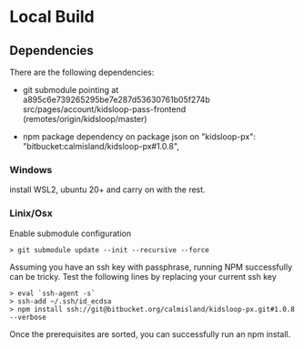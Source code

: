 # Local Build

## Dependencies

There are the following dependencies:
- git submodule pointing at 
 a895c6e739265295be7e287d53630761b05f274b src/pages/account/kidsloop-pass-frontend (remotes/origin/kidsloop/master)

- npm package dependency on package json on 
  "kidsloop-px": "bitbucket:calmisland/kidsloop-px#1.0.8",

### Windows

install WSL2, ubuntu 20+ and carry on with the rest.

### Linix/Osx

Enable submodule configuration

```
> git submodule update --init --recursive --force
```

Assuming you have an ssh key with passphrase, running NPM successfully can be tricky.
Test the following lines by replacing your current ssh key

```
> eval `ssh-agent -s`
> ssh-add ~/.ssh/id_ecdsa
> npm install ssh://git@bitbucket.org/calmisland/kidsloop-px.git#1.0.8 --verbose
```

Once the prerequisites are sorted, you can successfully run an npm install.

